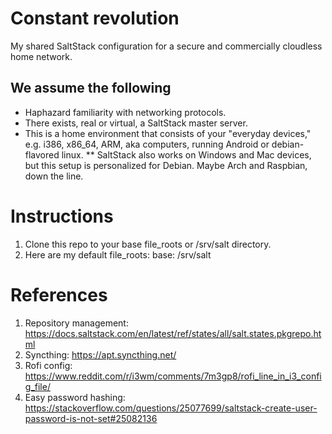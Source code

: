# Constant revolution
My shared SaltStack configuration for a secure and commercially cloudless home network.

## We assume the following
* Haphazard familiarity with networking protocols.
* There exists, real or virtual, a SaltStack master server.
* This is a home environment that consists of your "everyday devices," e.g. i386, x86_64, ARM, aka computers, running Android or debian-flavored linux.
** SaltStack also works on Windows and Mac devices, but this setup is personalized for Debian. Maybe Arch and Raspbian, down the line.

# Instructions
1. Clone this repo to your base file_roots or /srv/salt directory.
2. Here are my default file_roots:
    base:
      /srv/salt
    
# References
1. Repository management: https://docs.saltstack.com/en/latest/ref/states/all/salt.states.pkgrepo.html
2. Syncthing: https://apt.syncthing.net/
3. Rofi config: https://www.reddit.com/r/i3wm/comments/7m3gp8/rofi_line_in_i3_config_file/
4. Easy password hashing: https://stackoverflow.com/questions/25077699/saltstack-create-user-password-is-not-set#25082136
